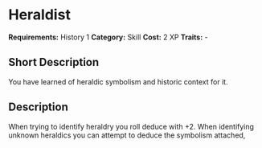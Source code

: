 # Heraldist

**Requirements:** History 1
**Category:** Skill
**Cost:** 2 XP
**Traits:** -


## Short Description
You have learned of heraldic symbolism and historic context for it.

## Description
When trying to identify heraldry you roll deduce with +2. When identifying unknown heraldics you can attempt to deduce the symbolism attached,

